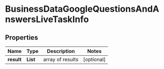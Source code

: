 # BusinessDataGoogleQuestionsAndAnswersLiveTaskInfo


## Properties

| Name | Type | Description | Notes |
|------------ | ------------- | ------------- | -------------|
**result** | **List<BusinessDataGoogleQuestionsAndAnswersLiveResultInfo>** | array of results |[optional]|